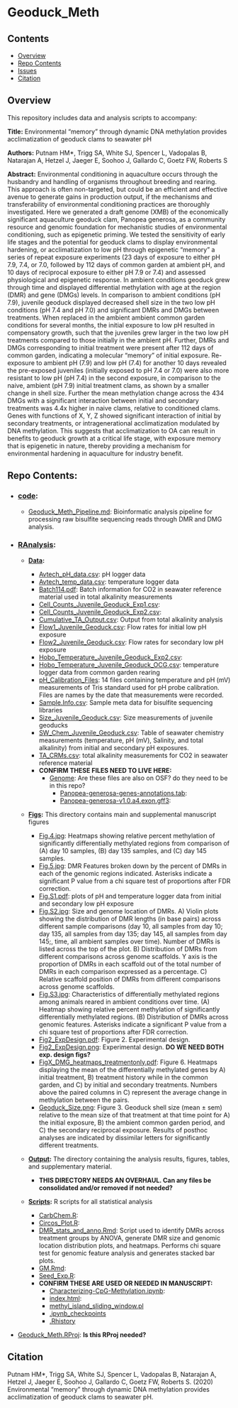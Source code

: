 # Geoduck_Meth

## Contents
- [Overview](#overview)
- [Repo Contents](#repo-contents)
- [Issues](https://github.com/hputnam/Geoduck_Meth/issues)
- [Citation](#citation)

## Overview
This repository includes data and analysis scripts to accompany:

**Title:** Environmental “memory” through dynamic DNA methylation provides acclimatization of geoduck clams to seawater pH

**Authors:** Putnam HM*, Trigg SA, White SJ, Spencer L,  Vadopalas B, Natarajan A, Hetzel J, Jaeger E, Soohoo J, Gallardo C, Goetz FW,  Roberts S

**Abstract:** Environmental conditioning in aquaculture occurs through the husbandry and handling of organisms throughout breeding and rearing. This approach is often non-targeted, but could be an efficient and effective avenue to generate gains in production output, if the mechanisms and transferability of environmental conditioning practices are thoroughly investigated. Here we generated a draft genome (XMB) of the economically significant aquaculture geoduck clam, Panopea generosa, as a community resource and genomic foundation for mechanistic studies of environmental conditioning, such as epigenetic priming.  We tested the sensitivity of early life stages and the potential for geoduck clams to display environmental hardening, or acclimatization to low pH through epigenetic “memory” a series of  repeat exposure experiments (23 days of exposure to either pH 7.9, 7.4, or 7.0, followed by 112 days of common garden at ambient pH, and 10 days of reciprocal exposure to either pH 7.9 or 7.4) and assessed physiological and epigenetic response. In ambient conditions geoduck grew through time and displayed differential methylation with age at the region (DMR) and gene (DMGs) levels. In comparison to ambient conditions (pH 7.9), juvenile geoduck displayed decreased shell size in the two low pH conditions (pH 7.4 and pH 7.0) and significant DMRs and DMGs between treatments. When replaced in the ambient ambient common garden conditions for several months, the initial exposure to low pH resulted in compensatory growth, such that the juveniles grew larger in the two low pH treatments compared to those initially in the ambient pH. Further, DMRs and DMGs corresponding to initial treatment were present after 112 days of common garden, indicating a molecular “memory” of initial exposure.  Re-exposure to ambient pH (7.9) and low pH (7.4) for another 10 days revealed the pre-exposed juveniles (initially exposed to pH 7.4 or 7.0) were also more resistant to low pH (pH 7.4) in the second exposure, in comparison to the naive, ambient (pH 7.9) initial treatment clams, as shown by a smaller change in shell size. Further the mean methylation change across the 434 DMGs with a significant interaction between initial and secondary treatments was 4.4x higher in naive clams, relative to conditioned clams. Genes with functions of X, Y, Z showed significant interaction of initial by secondary treatments, or intragenerational acclimatization modulated by DNA methylation. This suggests that acclimatization to OA can result in benefits to geoduck growth at a critical life stage, with exposure memory that is epigenetic in nature, thereby providing a mechanism for environmental hardening in aquaculture for industry benefit.

## Repo Contents: 

- ### [code](https://github.com/hputnam/Geoduck_Meth/tree/master/code):
	- [Geoduck\_Meth\_Pipeline.md](https://github.com/hputnam/Geoduck_Meth/blob/master/code/Geoduck_Meth_Pipeline.md): Bioinformatic analysis pipeline for processing raw bisulfite sequencing reads through DMR and DMG analysis. 
 
- ### [RAnalysis](https://github.com/hputnam/Geoduck_Meth/tree/master/RAnalysis): 
			
	- **[Data](https://github.com/hputnam/Geoduck_Meth/tree/master/RAnalysis/Data):**
		- [Avtech\_pH\_data.csv](https://github.com/hputnam/Geoduck_Meth/blob/master/RAnalysis/Data/Avtech_pH_data.csv): pH logger data
		- [Avtech\_temp\_data.csv](https://github.com/hputnam/Geoduck_Meth/blob/master/RAnalysis/Data/Avtech_temp_data.csv): temperature logger data
		- [Batch114.pdf](https://github.com/hputnam/Geoduck_Meth/blob/master/RAnalysis/Data/Batch114.pdf): Batch information for CO2 in seawater reference material used in total alkalinity measurements
		- [Cell\_Counts\_Juvenile\_Geoduck\_Exp1.csv](https://github.com/hputnam/Geoduck_Meth/blob/master/RAnalysis/Data/Cell_Counts_Juvenile_Geoduck_Exp1.csv):  
		- [Cell\_Counts\_Juvenile\_Geoduck\_Exp2.csv](https://github.com/hputnam/Geoduck_Meth/blob/master/RAnalysis/Data/Cell_Counts_Juvenile_Geoduck_Exp2.csv): 
		- [Cumulative_TA_Output.csv](https://github.com/hputnam/Geoduck_Meth/blob/master/RAnalysis/Data/Cumulative_TA_Output.csv): Output from total alkalinity analysis
		- [Flow1\_Juvenile\_Geoduck.csv](https://github.com/hputnam/Geoduck_Meth/blob/master/RAnalysis/Data/Flow1_Juvenile_Geoduck.csv):  Flow rates for initial low pH exposure
		- [Flow2\_Juvenile\_Geoduck.csv](https://github.com/hputnam/Geoduck_Meth/blob/master/RAnalysis/Data/Flow2_Juvenile_Geoduck.csv):  Flow rates for secondary low pH exposure 
		- [Hobo\_Temperature\_Juvenile\_Geoduck_Exp2.csv](https://github.com/hputnam/Geoduck_Meth/blob/master/RAnalysis/Data/Hobo_Temperature_Juvenile_Geoduck_Exp2.csv):
		- [Hobo\_Temperature\_Juvenile\_Geoduck_OCG.csv](https://github.com/hputnam/Geoduck_Meth/blob/master/RAnalysis/Data/Hobo_Temperature_Juvenile_Geoduck_OCG.csv):  temperature logger data from common garden rearing
		- [pH\_Calibration_Files](https://github.com/hputnam/Geoduck_Meth/tree/master/RAnalysis/Data/pH_Calibration_Files):  14 files containing temperature and pH (mV) measurements of Tris standard used for pH probe calibration. Files are names by the date that measurements were recorded.
		- [Sample.Info.csv](https://github.com/hputnam/Geoduck_Meth/blob/master/RAnalysis/Data/Sample.Info.csv):  Sample meta data for bisulfite sequencing libraries
		- [Size\_Juvenile\_Geoduck.csv](https://github.com/hputnam/Geoduck_Meth/blob/master/RAnalysis/Data/Size_Juvenile_Geoduck.csv):  Size measurements of juvenile geoducks 
		- [SW\_Chem\_Juvenile\_Geoduck.csv](https://github.com/hputnam/Geoduck_Meth/blob/master/RAnalysis/Data/SW_Chem_Juvenile_Geoduck.csv):  Table of seawater chemistry measurements (temperature, pH (mV), Salinity, and total alkalinity) from initial and secondary pH exposures. 
		- [TA_CRMs.csv](https://github.com/hputnam/Geoduck_Meth/blob/master/RAnalysis/Data/TA_CRMs.csv):  total alkalinity measurements for CO2 in seawater reference material
		- **CONFIRM THESE FILES NEED TO LIVE HERE:**
			- [Genome](https://github.com/hputnam/Geoduck_Meth/tree/master/RAnalysis/Data/Genome): Are these files are also on OSF? do they need to be in this repo?
				- [Panopea-generosa-genes-annotations.tab](https://github.com/hputnam/Geoduck_Meth/blob/master/RAnalysis/Data/Genome/Panopea-generosa-genes-annotations.tab):
				- [Panopea-generosa-v1.0.a4.exon.gff3](https://github.com/hputnam/Geoduck_Meth/blob/master/RAnalysis/Data/Genome/Panopea-generosa-v1.0.a4.exon.gff3):
								
	- **[Figs](https://github.com/hputnam/Geoduck_Meth/blob/master/RAnalysis/Figs):** This directory contains main and supplemental manuscript figures
		- [Fig.4.jpg](https://github.com/hputnam/Geoduck_Meth/blob/master/RAnalysis/Figs/Fig.4.jpg):  Heatmaps showing relative percent methylation of significantly differentially methylated regions from comparison of (A) day 10 samples, (B) day 135 samples, and (C) day 145 samples.
		- [Fig.5.jpg](https://github.com/hputnam/Geoduck_Meth/blob/master/RAnalysis/Figs/Fig.5.jpg): DMR Features broken down by the percent of DMRs in each of the genomic regions indicated. Asterisks indicate a significant P value from a chi square test of proportions after FDR correction. 
		- [Fig.S1.pdf](https://github.com/hputnam/Geoduck_Meth/blob/master/RAnalysis/Figs/Fig.S1.pdf): plots of pH and temperature logger data from initial and secondary low pH exposure 
		- [Fig.S2.jpg](https://github.com/hputnam/Geoduck_Meth/blob/master/RAnalysis/Figs/Fig.S2.jpg):  Size and genome location of DMRs. A) Violin plots showing the distribution of DMR lengths (in base pairs) across different sample comparisons (day 10, all samples from day 10; day 135, all samples from day 135; day 145, all samples from day 145;, time, all ambient samples over time). Number of DMRs is listed across the top of the plot. B) Distribution of DMRs from different comparisons across genome scaffolds. Y axis is the proportion of DMRs in each scaffold out of the total number of DMRs in each comparison expressed as a percentage. C) Relative scaffold position of DMRs from different comparisons across genome scaffolds. 
		- [Fig.S3.jpg](https://github.com/hputnam/Geoduck_Meth/blob/master/RAnalysis/Figs/Fig.S3.jpg):  Characteristics of differentially methylated regions among animals reared in ambient conditions over time. (A) Heatmap showing relative percent methylation of significantly differentially methylated regions. (B) Distribution of DMRs across genomic features. Asterisks indicate a significant P value from a chi square test of proportions after FDR correction.
		- [Fig2_ExpDesign.pdf](https://github.com/hputnam/Geoduck_Meth/blob/master/RAnalysis/Figs/Fig2_ExpDesign.pdf): Figure 2. Experimental design.
		- [Fig2_ExpDesign.png](https://github.com/hputnam/Geoduck_Meth/blob/master/RAnalysis/Figs/Fig2_ExpDesign.png): Experimental design. **DO WE NEED BOTH exp. design figs?**
		- [FigX\_DMG\_heatmaps_treatmentonly.pdf](https://github.com/hputnam/Geoduck_Meth/blob/master/RAnalysis/Figs/FigX_DMG_heatmaps_treatmentonly.pdf): Figure 6. Heatmaps displaying the mean of the differentially methylated genes by A) initial treatment, B) treatment history while in the common garden, and C) by initial and secondary treatments.  Numbers above the paired columns in C) represent the average change in methylation between the pairs.
		- [Geoduck_Size.png](https://github.com/hputnam/Geoduck_Meth/blob/master/RAnalysis/Figs/Geoduck_Size.png): Figure 3. Geoduck shell size (mean ± sem) relative to the mean size of that treatment at that time point for A) the initial exposure, B) the ambient common garden period, and C) the secondary reciprocal exposure. Results of posthoc analyses are indicated by dissimilar letters for significantly different treatments.
		
	- **[Output](https://github.com/hputnam/Geoduck_Meth/tree/master/RAnalysis/Output):** The directory containing the analysis results, figures, tables, and supplementary material.
		- **THIS DIRECTORY NEEDS AN OVERHAUL. Can any files be consolidated and/or removed if not needed?** 
	
	- **[Scripts](https://github.com/hputnam/Geoduck_Meth/tree/master/RAnalysis/Scripts):** R scripts for all statistical analysis
		- [CarbChem.R](https://github.com/hputnam/Geoduck_Meth/blob/master/RAnalysis/Scripts/CarbChem.R):  
		- [Circos_Plot.R](https://github.com/hputnam/Geoduck_Meth/blob/master/RAnalysis/Scripts/Circos_Plot.R):
		- [DMR\_stats\_and\_anno.Rmd](https://github.com/hputnam/Geoduck_Meth/blob/master/RAnalysis/Scripts/DMR_stats_and_anno.Rmd): Script used to identify DMRs across treatment groups by ANOVA, generate DMR size and genomic location distribution plots, and heatmaps. Performs chi square test for genomic feature analysis and generates stacked bar plots. 
		- [GM.Rmd](https://github.com/hputnam/Geoduck_Meth/blob/master/RAnalysis/Scripts/GM.Rmd):
		- [Seed_Exp.R](https://github.com/hputnam/Geoduck_Meth/blob/master/RAnalysis/Scripts/Seed_Exp.R):
		- **CONFIRM THESE ARE USED OR NEEDED IN MANUSCRIPT:**
			- [Characterizing-CpG-Methylation.ipynb](https://github.com/hputnam/Geoduck_Meth/blob/master/RAnalysis/Scripts/Characterizing-CpG-Methylation.ipynb):
			- [index.html](https://github.com/hputnam/Geoduck_Meth/blob/master/RAnalysis/Scripts/index.html):
			- [methyl_island_sliding_window.pl](https://github.com/hputnam/Geoduck_Meth/blob/master/RAnalysis/Scripts/methyl_island_sliding_window.pl)
			- [.ipynb_checkpoints](https://github.com/hputnam/Geoduck_Meth/tree/master/RAnalysis/Scripts/.ipynb_checkpoints)
			- [.Rhistory](https://github.com/hputnam/Geoduck_Meth/blob/master/RAnalysis/Scripts/.Rhistory)


- [Geoduck_Meth.RProj](https://github.com/hputnam/Geoduck_Meth/blob/master/Geoduck_Meth.Rproj):  **Is this RProj needed?**

## Citation
Putnam HM*, Trigg SA, White SJ, Spencer L,  Vadopalas B, Natarajan A, Hetzel J, Jaeger E, Soohoo J, Gallardo C, Goetz FW,  Roberts S. (2020) Environmental “memory” through dynamic DNA methylation provides acclimatization of geoduck clams to seawater pH.